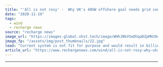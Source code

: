 ```yaml
---
title: "'All is not rosy' -  Why UK's 40GW offshore goal needs grid connections regime overhaul"
date: "2020-11-19"
tags: 
  - wind
  - recharge news
source: "recharge news"
image_url: "https://images-global.nhst.tech/image/WHhJNkV5eDhqaDZpMHJOdjNpYVB2ZDNrNE1YWEREUThTM0VzZDZ0Ym41Yz0=/nhst/binary/69f31f6a22852576396b4c859386a480"
image_fp: "/assets/img/post_thumbnails/22.jpg"
lead: "Current system is not fit for purpose and would result in billions of pounds sterling of unnecessary expenditure, writes Christopher Hopson"
article_url: "https://www.rechargenews.com/wind/all-is-not-rosy-why-uks-40gw-offshore-goal-needs-grid-connections-regime-overhaul/2-1-915198"
---
```


---
